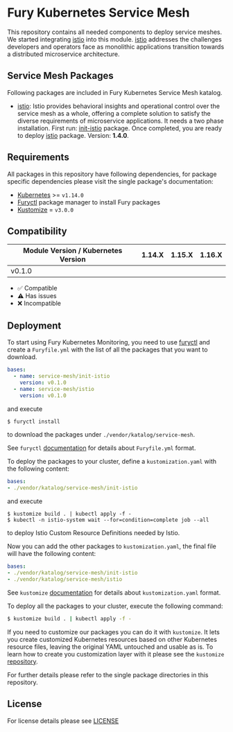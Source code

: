 # Fury Kubernetes Service Mesh

This repository contains all needed components to deploy service meshes. We started integrating
[istio](https://istio.io/) into this module. [istio](https://istio.io/) addresses the challenges developers and
operators face as monolithic applications transition towards a distributed microservice architecture.


## Service Mesh Packages

Following packages are included in Fury Kubernetes Service Mesh katalog.

- [istio](katalog/istio): Istio provides behavioral insights and operational control over the service mesh as a whole,
offering a complete solution to satisfy the diverse requirements of microservice applications. It needs a two phase
installation. First run: [init-istio](katalog/init-istio) package. Once completed, you are ready to deploy
[istio](katalog/istio) package. Version: **1.4.0**.


## Requirements

All packages in this repository have following dependencies, for package specific dependencies please visit the
single package's documentation:

- [Kubernetes](https://kubernetes.io) >= `v1.14.0`
- [Furyctl](https://github.com/sighup-io/furyctl) package manager to install Fury packages
- [Kustomize](https://github.com/kubernetes-sigs/kustomize) = `v3.0.0`


## Compatibility

| Module Version / Kubernetes Version | 1.14.X             | 1.15.X             | 1.16.X             |
|-------------------------------------|:------------------:|:------------------:|:------------------:|
| v0.1.0                              |                    |                    |                    |

- :white_check_mark: Compatible
- :warning: Has issues
- :x: Incompatible


## Deployment

To start using Fury Kubernetes Monitoring, you need to use
[furyctl](https://github.com/sighup-io/furyctl/blob/master/README.md) and create a `Furyfile.yml` with the list of
all the packages that you want to download.

```yaml
bases:
  - name: service-mesh/init-istio
    version: v0.1.0
  - name: service-mesh/istio
    version: v0.1.0
```

and execute

```bash
$ furyctl install
```

to download the packages under `./vendor/katalog/service-mesh`.

See `furyctl`
[documentation](https://github.com/sighup-io/furyctl/blob/master/README.md) for details about `Furyfile.yml` format.

To deploy the packages to your cluster, define a `kustomization.yaml` with the
following content:

```yaml
bases:
- ./vendor/katalog/service-mesh/init-istio
```

and execute
```shell
$ kustomize build . | kubectl apply -f -
$ kubectl -n istio-system wait --for=condition=complete job --all
```

to deploy Istio Custom Resource Definitions needed by Istio.

Now you can add the other packages to `kustomization.yaml`, the final file will have the following content:

```yaml
bases:
- ./vendor/katalog/service-mesh/init-istio
- ./vendor/katalog/service-mesh/istio
```

See `kustomize` [documentation](https://github.com/kubernetes-sigs/kustomize/blob/master/docs/README.md) for details
about `kustomization.yaml` format.

To deploy all the packages to your cluster, execute the following command:
```bash
$ kustomize build . | kubectl apply -f -
```

If you need to customize our packages you can do it with `kustomize`. It lets you create customized Kubernetes
resources based on other Kubernetes resource files, leaving the original YAML untouched and usable as is.
To learn how to create you customization layer with it please see the `kustomize`
[repository](https://github.com/kubernetes-sigs/kustomize).

For further details please refer to the single package directories in this repository.


## License

For license details please see [LICENSE](LICENSE)
